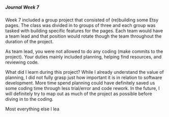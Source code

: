 ##### Journal Week 7

Week 7 included a group project that consisted of (re)building some Etsy pages. The class was divided in to groups of three and each group was tasked with building specific features for the pages. Each team would have a team lead and that position would rotate though the team throughout the duration of the project.

As team lead, you were not allowed to do any coding (make commits to the project). Your duties mainly included planning, helping find resources, and reviewing code.

What did I learn during this project? While I already understand the value of planning, I did not fully grasp just how important it is in relation to software development. More time spend planning could have definitely saved us some coding time through less trial/error and code rework. In the future, I will definitely try to map out as much of the project as possible before diving in to the coding.

Most everything else I lea

